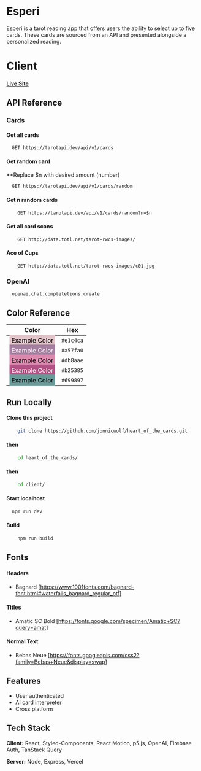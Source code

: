 # Esperi

Esperi is a tarot reading app that offers users the ability to select up to five cards. These cards are sourced from an API and presented alongside a personalized reading.

# Client
#### [Live Site](https://cartomancerssecrets.netlify.app)

## API Reference
### Cards
#### Get all cards
```http
  GET https://tarotapi.dev/api/v1/cards
```

#### Get random card
**Replace $n with desired amount (number)
```http
  GET https://tarotapi.dev/api/v1/cards/random
```

#### Get n random cards
```http
    GET https://tarotapi.dev/api/v1/cards/random?n=$n
```

#### Get all card scans
```http
    GET http://data.totl.net/tarot-rwcs-images/
```

#### Ace of Cups
```http
    GET http://data.totl.net/tarot-rwcs-images/c01.jpg
```

### OpenAI
```
  openai.chat.completetions.create
```


## Color Reference

| Color             | Hex      |
| ----------------- | -------- |
| <span style="background-color:#e1c4ca; padding:5px; color:#000;">Example Color</span> | `#e1c4ca` |
| <span style="background-color:#a57fa0; padding:5px; color:#fff;">Example Color</span> | `#a57fa0` |
| <span style="background-color:#db8aae; padding:5px; color:#000;">Example Color</span> | `#db8aae` |
| <span style="background-color:#b25385; padding:5px; color:#fff;">Example Color</span> | `#b25385` |
| <span style="background-color:#699897; padding:5px; color:#000;">Example Color</span> | `#699897` |




## Run Locally
#### Clone this project
```bash
    git clone https://github.com/jonnicwolf/heart_of_the_cards.git
```
#### then
```bash
    cd heart_of_the_cards/
```
#### then
```bash
    cd client/
```
#### Start localhost
```bash
  npm run dev
```
#### Build
```bash
    npm run build
```


## Fonts
#### Headers
- Bagnard [https://www.1001fonts.com/bagnard-font.html#waterfalls_bagnard_regular_otf]
#### Titles
- Amatic SC Bold [https://fonts.google.com/specimen/Amatic+SC?query=amat]
#### Normal Text
- Bebas Neue [https://fonts.googleapis.com/css2?family=Bebas+Neue&display=swap]


## Features
- User authenticated
- AI card interpreter
- Cross platform

## Tech Stack

**Client:** React, Styled-Components, React Motion, p5.js, OpenAI, Firebase Auth, TanStack Query

**Server:** Node, Express, Vercel
